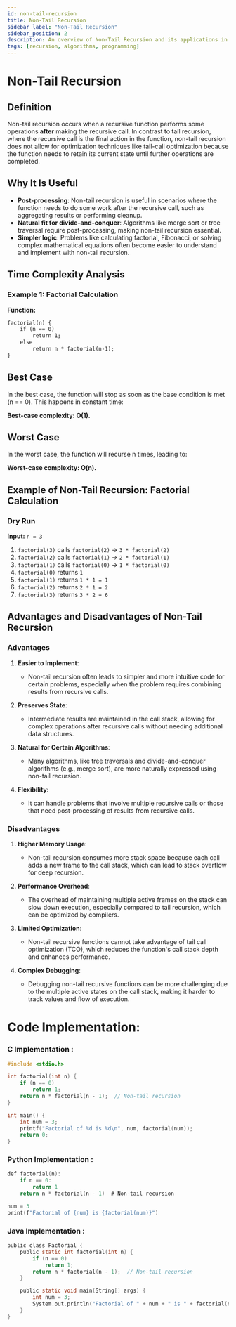 ```yaml
---
id: non-tail-recursion
title: Non-Tail Recursion
sidebar_label: "Non-Tail Recursion"
sidebar_position: 2
description: An overview of Non-Tail Recursion and its applications in programming.
tags: [recursion, algorithms, programming]
---
```


# Non-Tail Recursion

## Definition
Non-tail recursion occurs when a recursive function performs some operations **after** making the recursive call. In contrast to tail recursion, where the recursive call is the final action in the function, non-tail recursion does not allow for optimization techniques like tail-call optimization because the function needs to retain its current state until further operations are completed.

## Why It Is Useful
- **Post-processing**: Non-tail recursion is useful in scenarios where the function needs to do some work after the recursive call, such as aggregating results or performing cleanup.
- **Natural fit for divide-and-conquer**: Algorithms like merge sort or tree traversal require post-processing, making non-tail recursion essential.
- **Simpler logic**: Problems like calculating factorial, Fibonacci, or solving complex mathematical equations often become easier to understand and implement with non-tail recursion.

## Time Complexity Analysis

### Example 1: Factorial Calculation

**Function:**
```txt
factorial(n) {
    if (n == 0)
        return 1;
    else
        return n * factorial(n-1);
}
```

## Best Case
In the best case, the function will stop as soon as the base condition is met (n == 0). This happens in constant time:

**Best-case complexity: O(1).**
## Worst Case
In the worst case, the function will recurse n times, leading to:

**Worst-case complexity: O(n).**

## Example of Non-Tail Recursion: Factorial Calculation

### Dry Run

**Input:** `n = 3`

1. `factorial(3)` calls `factorial(2)` -> `3 * factorial(2)`
2. `factorial(2)` calls `factorial(1)` -> `2 * factorial(1)`
3. `factorial(1)` calls `factorial(0)` -> `1 * factorial(0)`
4. `factorial(0)` returns `1`
5. `factorial(1)` returns `1 * 1 = 1`
6. `factorial(2)` returns `2 * 1 = 2`
7. `factorial(3)` returns `3 * 2 = 6`

## Advantages and Disadvantages of Non-Tail Recursion

### Advantages
1. **Easier to Implement**: 
   - Non-tail recursion often leads to simpler and more intuitive code for certain problems, especially when the problem requires combining results from recursive calls.

2. **Preserves State**: 
   - Intermediate results are maintained in the call stack, allowing for complex operations after recursive calls without needing additional data structures.

3. **Natural for Certain Algorithms**: 
   - Many algorithms, like tree traversals and divide-and-conquer algorithms (e.g., merge sort), are more naturally expressed using non-tail recursion.

4. **Flexibility**: 
   - It can handle problems that involve multiple recursive calls or those that need post-processing of results from recursive calls.

### Disadvantages
1. **Higher Memory Usage**: 
   - Non-tail recursion consumes more stack space because each call adds a new frame to the call stack, which can lead to stack overflow for deep recursion.

2. **Performance Overhead**: 
   - The overhead of maintaining multiple active frames on the stack can slow down execution, especially compared to tail recursion, which can be optimized by compilers.

3. **Limited Optimization**: 
   - Non-tail recursive functions cannot take advantage of tail call optimization (TCO), which reduces the function's call stack depth and enhances performance.

4. **Complex Debugging**: 
   - Debugging non-tail recursive functions can be more challenging due to the multiple active states on the call stack, making it harder to track values and flow of execution.



# Code Implementation:

### C Implementation :

```c
#include <stdio.h>

int factorial(int n) {
    if (n == 0)
        return 1;
    return n * factorial(n - 1);  // Non-tail recursion
}

int main() {
    int num = 3;
    printf("Factorial of %d is %d\n", num, factorial(num));
    return 0;
}
```

### Python Implementation :

```c
def factorial(n):
    if n == 0:
        return 1
    return n * factorial(n - 1)  # Non-tail recursion

num = 3
print(f"Factorial of {num} is {factorial(num)}")
```

### Java Implementation :

```c
public class Factorial {
    public static int factorial(int n) {
        if (n == 0)
            return 1;
        return n * factorial(n - 1);  // Non-tail recursion
    }

    public static void main(String[] args) {
        int num = 3;
        System.out.println("Factorial of " + num + " is " + factorial(num));
    }
}
```
